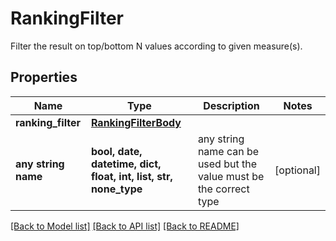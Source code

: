 # RankingFilter

Filter the result on top/bottom N values according to given measure(s).

## Properties
Name | Type | Description | Notes
------------ | ------------- | ------------- | -------------
**ranking_filter** | [**RankingFilterBody**](RankingFilterBody.md) |  | 
**any string name** | **bool, date, datetime, dict, float, int, list, str, none_type** | any string name can be used but the value must be the correct type | [optional]

[[Back to Model list]](../README.md#documentation-for-models) [[Back to API list]](../README.md#documentation-for-api-endpoints) [[Back to README]](../README.md)



